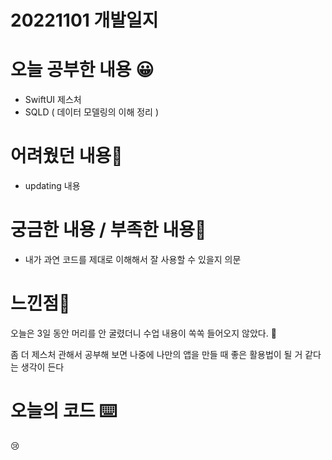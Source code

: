 # 20221101 개발일지

# 오늘 공부한 내용 😀

- SwiftUI 제스처
- SQLD ( 데이터 모델링의 이해 정리 )

# 어려웠던 내용🤯

- updating 내용

# 궁금한 내용 / 부족한 내용🤔

- 내가 과연 코드를 제대로 이해해서 잘 사용할 수 있을지 의문

# 느낀점🤨

오늘은 3일 동안 머리를 안 굴렸더니 수업 내용이 쏙쏙 들어오지 않았다. 🤯

좀 더 제스처 관해서 공부해 보면 나중에 나만의 앱을 만들 때 좋은 활용법이 될 거 같다는 생각이 든다

# 오늘의 코드 ⌨️

😢
